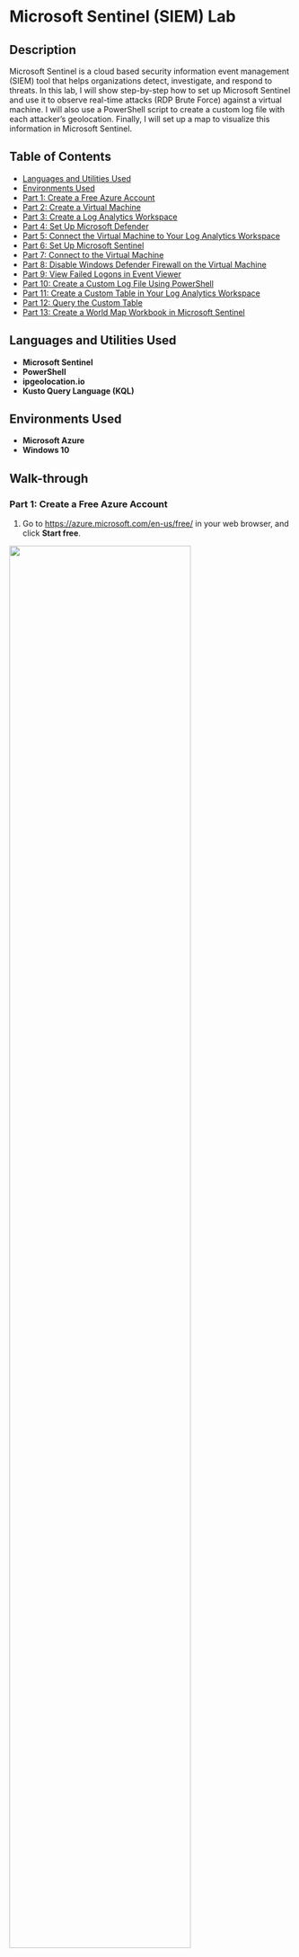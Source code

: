 # Microsoft Sentinel (SIEM) Lab

## Description

Microsoft Sentinel is a cloud based security information event management (SIEM) tool that helps organizations detect, investigate, and respond to threats. In this lab, I will show step-by-step how to set up Microsoft Sentinel and use it to observe real-time attacks (RDP Brute Force) against a virtual machine. I will also use a PowerShell script to create a custom log file with each attacker’s geolocation. Finally, I will set up a map to visualize this information in Microsoft Sentinel.

## Table of Contents

   * [Languages and Utilities Used](#Languages-and-Utilities-Used)
   * [Environments Used](#Environments-Used)
   * [Part 1: Create a Free Azure Account](#Part-1-Create-a-Free-Azure-Account)
   * [Part 2: Create a Virtual Machine](#Part-2-Create-a-Virtual-Machine)
   * [Part 3: Create a Log Analytics Workspace](#Part-3-Create-a-Log-Analytics-Workspace)
   * [Part 4: Set Up Microsoft Defender](#Part-4-Set-Up-Microsoft-Defender)
   * [Part 5: Connect the Virtual Machine to Your Log Analytics Workspace](#Part-5-Connect-the-Virtual-Machine-to-Your-Log-Analytics-Workspace)
   * [Part 6: Set Up Microsoft Sentinel](#Part-6-Set-Up-Microsoft-Sentinel)
   * [Part 7: Connect to the Virtual Machine](#Part-7-Connect-to-the-Virtual-Machine)
   * [Part 8: Disable Windows Defender Firewall on the Virtual Machine](#Part-8-Disable-Windows-Defender-Firewall-on-the-Virtual-Machine)
   * [Part 9: View Failed Logons in Event Viewer](#Part-9-View-Failed-Logons-in-Event-Viewer)
   * [Part 10: Create a Custom Log File Using PowerShell](#Part-10-Create-a-Custom-Log-File-Using-PowerShell)
   * [Part 11: Create a Custom Table in Your Log Analytics Workspace](#Part-11-Create-a-Custom-Table-in-Your-Log-Analytics-Workspace)
   * [Part 12: Query the Custom Table](#Part-12-Query-the-Custom-Table)
   * [Part 13: Create a World Map Workbook in Microsoft Sentinel](#Part-13-Create-a-World-Map-Workbook-in-Microsoft-Sentinel)

## Languages and Utilities Used

* **Microsoft Sentinel** 
* **PowerShell**
* **ipgeolocation.io**
* **Kusto Query Language (KQL)**

## Environments Used

* **Microsoft Azure**
* **Windows 10**

## Walk-through

### Part 1: Create a Free Azure Account

1. Go to https://azure.microsoft.com/en-us/free/ in your web browser, and click **Start free**.

<img src="https://github.com/emann615/ActiveDirectoryLab/assets/117882385/f1a499e8-ce41-466e-b728-50f7493173f0" height="80%" width="80%"/>
</br>
</br>

2. Create or sign in with a Microsoft account.

<img src="https://github.com/emann615/MicrosoftSentinelLab/assets/117882385/b1105114-239b-4fdf-bd78-828dc89b6bbe" height="80%" width="80%"/>
</br>
</br>

### Part 2: Create a Virtual Machine

1. Once you’re logged into Azure, type **Virtual machines** in the search box at the top of the page. Then select **Virtual machines** listed under **Services**.

<img src="https://github.com/emann615/ActiveDirectoryLab/assets/117882385/4cdd3648-6040-4995-a92c-40cd89f9db9f" height="80%" width="80%"/>
</br>
</br>

2. Click **Create**, and select **Azure virtual machine**.

<img src="https://github.com/emann615/ActiveDirectoryLab/assets/117882385/24a405ad-0c78-49c2-bf37-2a803505a633" height="80%" width="80%"/>
</br>
</br>

3. Next to **Resource group**, click **Create new**.

<img src="https://github.com/emann615/ActiveDirectoryLab/assets/117882385/21fc764d-611a-4d67-8a61-d060a6eb4471" height="80%" width="80%"/>
</br>
</br>

4. Name it **Honeypotlab**, and click **OK**.

<img src="https://github.com/emann615/ActiveDirectoryLab/assets/117882385/01cd5026-1e8b-4790-8365-c78de6906f6d" height="80%" width="80%"/>
</br>
</br>

5. Next to **Virtual machine name**, type in **honeypot-vm**.

<img src="https://github.com/emann615/ActiveDirectoryLab/assets/117882385/6bb604d8-18be-4250-b356-415f46c3e2b0" height="80%" width="80%"/>
</br>
</br>

6. Next to **Image**, select **Windows 10 Pro**.

<img src="https://github.com/emann615/ActiveDirectoryLab/assets/117882385/27607b0d-b76c-4ce0-8559-bb33fd35431e" height="80%" width="80%"/>
</br>
</br>

7. Next to **Size**, select **Standard_DS1 - vcpu, 3.5 GiB memory**.

<img src="https://github.com/emann615/ActiveDirectoryLab/assets/117882385/84b04b88-90bd-4c63-9529-4d219cb5c3fd" height="80%" width="80%"/>
</br>
</br>

8. Under **Administrator account**, type in a username and password you will use to log in to the virtual machine.

<img src="https://github.com/emann615/ActiveDirectoryLab/assets/117882385/2725c032-d947-4060-af6b-60e9c890d946" height="80%" width="80%"/>
</br>
</br>

9. Under **Licensing**, check the box next to **I confirm I have an eligible Windows 10/11 license with multi-tenant hosting rights**.

<img src="https://github.com/emann615/ActiveDirectoryLab/assets/117882385/5f8993ac-729c-4684-8140-f47b6a6672a1" height="80%" width="80%"/>
</br>
</br>

10. Click **Next** until you reach the **Networking** tab.

<img src="https://github.com/emann615/ActiveDirectoryLab/assets/117882385/4488ea9a-3c9a-4d2d-9feb-54f868b8db3e" height="80%" width="80%"/>
</br>
</br>

<img src="https://github.com/emann615/ActiveDirectoryLab/assets/117882385/a5008313-a0ac-4a8b-ba79-7b0db981b566" height="80%" width="80%"/>
</br>
</br>

11. Next to **NIC network security group**, select **Advanced**.

<img src="https://github.com/emann615/ActiveDirectoryLab/assets/117882385/5a8e1976-d54f-481f-bc4d-996de0fe74d2" height="80%" width="80%"/>
</br>
</br>

12. Next to **Configure network security group**, click **Create new**.

<img src="https://github.com/emann615/ActiveDirectoryLab/assets/117882385/b6e065ea-825a-4678-ba3f-56552cd303d1" height="80%" width="80%"/>
</br>
</br>

13. Under **Inbound rules**, click the three dots next to the default rule, and select **Remove**.

<img src="https://github.com/emann615/ActiveDirectoryLab/assets/117882385/ce9ceb9f-177c-4e7c-8f14-5ef1061fd2a9" height="80%" width="80%"/>
</br>
</br>

14. Click **+ Add an inbound rule**.

<img src="https://github.com/emann615/ActiveDirectoryLab/assets/117882385/391aef57-7f5f-4917-b7ef-d0130a62ebd1" height="80%" width="80%"/>
</br>
</br>

15. Under **Destination port ranges**, type "*" to select all ports.

<img src="https://github.com/emann615/ActiveDirectoryLab/assets/117882385/9e58942f-7df8-48e6-b510-b7cee68b927b" height="80%" width="80%"/>
</br>
</br>

16. Under **Priority**, type **100**.

<img src="https://github.com/emann615/ActiveDirectoryLab/assets/117882385/f8759cea-5d5a-4fe3-bc4d-5adda721865f" height="80%" width="80%"/>
</br>
</br>

17. Under **Name**, type **DANGER_ANY_IN**.

<img src="https://github.com/emann615/ActiveDirectoryLab/assets/117882385/7346abc4-2165-42b1-bf81-69c97f980ecd" height="80%" width="80%"/>
</br>
</br>

18. Click **Add**, and click **OK**. 

<img src="https://github.com/emann615/ActiveDirectoryLab/assets/117882385/ab5cb565-98af-458c-aba4-510f0f0d3202" height="80%" width="80%"/>
</br>
</br>

<img src="https://github.com/emann615/ActiveDirectoryLab/assets/117882385/fbce371a-44d2-43b9-a456-6d1d6b9c1149" height="80%" width="80%"/>
</br>
</br>

19. Click **Review + create**.

<img src="https://github.com/emann615/ActiveDirectoryLab/assets/117882385/e36ccdab-c5c9-4768-9a84-350cbf9d5280" height="80%" width="80%"/>
</br>
</br>

20. Click **Create**.

<img src="https://github.com/emann615/ActiveDirectoryLab/assets/117882385/94f6f255-6ecb-4090-b65c-4152ae4d64ce" height="80%" width="80%"/>
</br>
</br>

### Part 3: Create a Log Analytics Workspace

1. Type **log analytics** into the search box at the top of the page, and select **Log Analytics workspaces** listed under **Services**.

<img src="" height="80%" width="80%"/>
</br>
</br>

2. Click **Create log analytics workspace**.

<img src="" height="80%" width="80%"/>
</br>
</br>

3. Next to **Resource group**, select **Honeypotlab**.

<img src="" height="80%" width="80%"/>
</br>
</br>

4. Next to **Name**, type in **law-honeypot**.
   * I had to name it **law-honeypot4** because I did the lab multiple times.

<img src="" height="80%" width="80%"/>
</br>
</br>

5. Next to **Region**, select **West US 3**.

<img src="" height="80%" width="80%"/>
</br>
</br>

6. Click **Review + Create**.

<img src="" height="80%" width="80%"/>
</br>
</br>

7. Click **Create**.

<img src="" height="80%" width="80%"/>
</br>
</br>

### Part 4: Set Up Microsoft Defender

1. Type **defender** in the search box at the top of the page, and select **Microsoft Defender for Cloud** listed under **Services**.

<img src="https://github.com/emann615/ActiveDirectoryLab/assets/117882385/884d747d-a945-437f-baa5-871ff262276b" height="80%" width="80%"/>
</br>
</br>

2. From the left menu options, select **Environment settings**.

<img src="https://github.com/emann615/ActiveDirectoryLab/assets/117882385/82c5cbf5-462c-4984-8aa3-250fc7631f57" height="80%" width="80%"/>
</br>
</br>

3. Click the dropdown arrow next to **Azure subscription 1**, and select **law-honeypot**. 

<img src="https://github.com/emann615/ActiveDirectoryLab/assets/117882385/98e59133-2cd8-4992-b12b-e629c73f9aa9" height="80%" width="80%"/>
</br>
</br>

4. Under **Plan**, turn on **Foundation CSPM** and **Servers**. Then click **Save**.

<img src="https://github.com/emann615/ActiveDirectoryLab/assets/117882385/d49646c2-8720-45fa-bfab-8df848649bc6" height="80%" width="80%"/>
</br>
</br>

5. Select the **Data collection** tab.

<img src="https://github.com/emann615/ActiveDirectoryLab/assets/117882385/02f09da4-f44c-4f81-8fcb-495dbcf9e247" height="80%" width="80%"/>
</br>
</br>

6. Select **All Events**, and click **Save**.

<img src="https://github.com/emann615/ActiveDirectoryLab/assets/117882385/ff911a69-6f66-44dc-b27c-71093cf0a3f5" height="80%" width="80%"/>
</br>
</br>

### Part 5: Connect the Virtual Machine to Your Log Analytics Workspace

1. Type **log analytics** into the search box at the top of the page, and select **Log Analytics workspaces** listed under **Services**.

<img src="https://github.com/emann615/ActiveDirectoryLab/assets/117882385/697bab72-61b5-4e50-b7fe-b3c655633751" height="80%" width="80%"/>
</br>
</br>

2. Click **law-honeypot**.

<img src="https://github.com/emann615/ActiveDirectoryLab/assets/117882385/171e0175-1bbe-44c3-ad1e-84ff6442a4d5" height="80%" width="80%"/>
</br>
</br>

3. From the left menu options, select **Virtual machines**.

<img src="https://github.com/emann615/ActiveDirectoryLab/assets/117882385/d677a2dd-b9df-4099-935d-65a83466ca1a" height="80%" width="80%"/>
</br>
</br>

4. Click **honeypot-vm**.

<img src="https://github.com/emann615/ActiveDirectoryLab/assets/117882385/ca0b901b-ccb1-4ca8-8865-534ffdba62db" height="80%" width="80%"/>
</br>
</br>

5. Click **Connect**.

<img src="https://github.com/emann615/ActiveDirectoryLab/assets/117882385/fe246d32-0a9b-4ec8-95c6-0f92ce688f08" height="80%" width="80%"/>
</br>
</br>

### Part 6: Set Up Microsoft Sentinel

1. Open a new tab in your web browser.

<img src="https://github.com/emann615/ActiveDirectoryLab/assets/117882385/38b5cf19-12a9-480c-96db-bf986d0c8508" height="80%" width="80%"/>
</br>
</br>

2. Go to https://portal.azure.com/.

<img src="https://github.com/emann615/ActiveDirectoryLab/assets/117882385/91bd2b26-1589-4a54-b447-7b989625ad50" height="80%" width="80%"/>
</br>
</br>

3. Type **sentinel** in the search box at the top of the page, and select **Microsoft Sentinel** listed under **Services**.

<img src="https://github.com/emann615/ActiveDirectoryLab/assets/117882385/0602cbd0-b3aa-4582-bd83-d8eed9099e2b" height="80%" width="80%"/>
</br>
</br>

4. Click **Create Microsoft Sentinel**.

<img src="https://github.com/emann615/ActiveDirectoryLab/assets/117882385/53fd8490-4a57-44d5-a300-13de41f78219" height="80%" width="80%"/>
</br>
</br>

5. Under **Workspace**, select **law-honeypot**, and click **Add**.

<img src="https://github.com/emann615/ActiveDirectoryLab/assets/117882385/ddaeaaf8-5ea0-48eb-a80a-bfddc8ef2752" height="80%" width="80%"/>
</br>
</br>

### Part 7: Connect to the Virtual Machine

1. Click in the search box at the top of the page, and select **Virtual machines** listed under **Recent services**.

<img src="https://github.com/emann615/ActiveDirectoryLab/assets/117882385/2d66751d-8c2a-439e-a8fc-34bab3ee004b" height="80%" width="80%"/>
</br>
</br>

2. Click **honeypot-vm**.

<img src="https://github.com/emann615/ActiveDirectoryLab/assets/117882385/b34ba596-d4df-4700-9ca0-bac12935a18b" height="80%" width="80%"/>
</br>
</br>

3. Under **Public IP address**, copy the IP address of the virtual machine.

<img src="https://github.com/emann615/ActiveDirectoryLab/assets/117882385/82a4ee29-d626-4401-b603-2e0e19d41987" height="80%" width="80%"/>
</br>
</br>

4. Click the **Start**, and run **Remote Desktop Connection**.

<img src="https://github.com/emann615/ActiveDirectoryLab/assets/117882385/4e2043a5-8110-4a3a-a271-49a5188238b3" height="80%" width="80%"/>
</br>
</br>

5. Next to **Computer**, paste in the IP address of the virtual machine, and click **Connect**.

<img src="https://github.com/emann615/ActiveDirectoryLab/assets/117882385/1bf91e29-b062-4394-89c7-e9ed0906bfc4" height="80%" width="80%"/>
</br>
</br>

6. Click **More choices**, and select **Use a different account**.

<img src="https://github.com/emann615/ActiveDirectoryLab/assets/117882385/fcb74e4b-d880-4628-beb7-d0e8de1c4beb" height="80%" width="80%"/>
</br>
</br>

7. Type in the username and password you created for the virtual machine, and click **OK**.

<img src="https://github.com/emann615/ActiveDirectoryLab/assets/117882385/921fa5b8-a5a4-4fb2-818d-913618a4fb66" height="80%" width="80%"/>
</br>
</br>

8. Check the box next to **Don’t ask me again for connections to this computer**, and click **Yes**.

<img src="https://github.com/emann615/ActiveDirectoryLab/assets/117882385/5bebdfd0-46cc-4e8d-b865-7c9be28f0309" height="80%" width="80%"/>
</br>
</br>

9. On the **Choose privacy settings for your device** screen, set all options to **No**, and click **Accept**.

<img src="https://github.com/emann615/ActiveDirectoryLab/assets/117882385/53c95123-88a7-4af2-8c4e-4ec0d243b16b" height="80%" width="80%"/>
</br>
</br>

10. Click **Yes** when asked “Do you want to allow your PC to be discoverable by other PCs and devices on this network?”

<img src="https://github.com/emann615/ActiveDirectoryLab/assets/117882385/fa8a919e-0faa-4001-a6d1-c034e34a0373" height="80%" width="80%"/>
</br>
</br>

### Part 8: Disable Windows Defender Firewall on the Virtual Machine

1. Click **Start** on your physical computer, and run **Command Prompt**.

<img src="https://github.com/emann615/ActiveDirectoryLab/assets/117882385/ad66a460-bd66-4fc1-8eb4-b7d84f7c30a8" height="80%" width="80%"/>
</br>
</br>

2. Enter the the following command:
  ```
  ping <virtual machine IP address> -t
  ```
  * The ping request will time out because Windows Defender Firewall is blocking connections between your physical computer and the virtual machine.

<img src="https://github.com/emann615/ActiveDirectoryLab/assets/117882385/9b209935-eb9d-4ec2-98b0-4d9967a2fb6c" height="80%" width="80%"/>
</br>
</br>

3. Go back to the virtual machine, click **Start**, and open **Windows Defender Firewall**.
   * Type **wf.msc** to go directly to the advanced settings.

<img src="https://github.com/emann615/ActiveDirectoryLab/assets/117882385/8b30b485-a2c7-45c8-a4b9-55fcbd626b4c" height="80%" width="80%"/>
</br>
</br>

4. Click **Windows Defender Firewall Properties**.

<img src="https://github.com/emann615/ActiveDirectoryLab/assets/117882385/ca1d171f-ca9b-4f7f-a056-64868086c163" height="80%" width="80%"/>
</br>
</br>

5. Go through the **Domain Profile**, **Private Profile**, and **Public Profile** tabs, and set the **Firewall state** to **Off**.

<img src="https://github.com/emann615/ActiveDirectoryLab/assets/117882385/d0f8a7cb-e851-4dc1-8059-2e8de82b4eb5" height="80%" width="80%"/>
</br>
</br>

6. Click **Apply** and **OK**. 

<img src="https://github.com/emann615/ActiveDirectoryLab/assets/117882385/b844f91f-6c2e-4ac5-98bc-ea32c8213092" height="80%" width="80%"/>
</br>
</br>

7. Go back to **Command Prompt** on your physical computer.
   * The ping request should now be receiving replies back from the virtual machine.

<img src="https://github.com/emann615/ActiveDirectoryLab/assets/117882385/f2c1ebf8-8208-41bb-8e0b-24319990606f" height="80%" width="80%"/>
</br>
</br>

8. Click **Close** to exit **Command Prompt**.

<img src="https://github.com/emann615/ActiveDirectoryLab/assets/117882385/3c671016-2735-4911-bdd8-7e33706b98c1" height="80%" width="80%"/>
</br>
</br>

### Part 9: View Failed Logons in Event Viewer

1. Go back to the virtual machine, click **Start**, and open **Event Viewer**.

<img src="https://github.com/emann615/ActiveDirectoryLab/assets/117882385/519156a5-7a45-4e9e-bd60-eb151701c8f0" height="80%" width="80%"/>
</br>
</br>

2. Click the dropdown arrow next to **Windows Logs**, and select **Security**.

<img src="https://github.com/emann615/ActiveDirectoryLab/assets/117882385/55d3b04d-993c-4648-9dcb-77b1461fed1f" height="80%" width="80%"/>
</br>
</br>

3. Click **Start** on your physical computer, and open **Remote Desktop Connection**.

<img src="https://github.com/emann615/ActiveDirectoryLab/assets/117882385/d2d810a7-f11e-4fc5-a347-350ee71dc1ce" height="80%" width="80%"/>
</br>
</br>

4. Try to log in using a fake username and password.
   * You will see a message that says “Your credentials did not work”.

<img src="https://github.com/emann615/ActiveDirectoryLab/assets/117882385/1809450d-82a9-4e4a-a723-afdc51d4c8c9" height="80%" width="80%"/>
</br>
</br>

5. Go back to the virtual machine, right click inside **Event Viewer**, and click **Refresh**.

<img src="https://github.com/emann615/ActiveDirectoryLab/assets/117882385/09844c65-62e0-4541-b6a6-e94af99d850a" height="80%" width="80%"/>
</br>
</br>

6. Find the entry with **EventID 4625**, and double click it to view the **Event Properties**.
   * This window will show you different information about the security event, such as the account name that was used, the failure reason, and the source network address.

<img src="https://github.com/emann615/ActiveDirectoryLab/assets/117882385/eb155f68-88a0-4fa1-a987-e4ad2657a942" height="80%" width="80%"/>
</br>
</br>

<img src="https://github.com/emann615/ActiveDirectoryLab/assets/117882385/fb861163-a49a-42d5-8d35-6f15ffe735bd" height="80%" width="80%"/>
</br>
</br>

### Part 10: Create a Custom Log File Using PowerShell

1. Click **Start** on the virtual machine, and open **Windows PowerShell ISE**.

<img src="https://github.com/emann615/ActiveDirectoryLab/assets/117882385/7c99748c-f5e9-4363-aad0-4baf0f86ec51" height="80%" width="80%"/>
</br>
</br>

2. Click **New Script**.

<img src="https://github.com/emann615/ActiveDirectoryLab/assets/117882385/d48ad6c3-e37f-4b39-affa-7a29d3c9dc4c" height="80%" width="80%"/>
</br>
</br>

3. Open **Microsoft Edge**, and go to the PowerShell script using the following link: https://github.com/emann615/Sentinel-Lab/blob/main/Custom_Security_Log_Exporter.ps1

4. Copy the script, and paste it into **PowerShell**.

<img src="https://github.com/emann615/ActiveDirectoryLab/assets/117882385/1a740172-d793-45e4-ae81-bab3b450f525" height="80%" width="80%"/>
</br>
</br>

5. Go to the following link in **Microsoft Edge**: https://ipgeolocation.io/

<img src="https://github.com/emann615/ActiveDirectoryLab/assets/117882385/0b151704-9de8-4c07-8744-7e9d7d86fa4d" height="80%" width="80%"/>
</br>
</br>

6. Click **Get Free API Access**.

<img src="https://github.com/emann615/ActiveDirectoryLab/assets/117882385/e8d6aa77-bafd-47d4-a8ce-50de57b1b28f" height="80%" width="80%"/>
</br>
</br>

7. Fill out the name, email, and password information, and click **Sign Up**.
   * You can also sign up using a Google or GitHub account.

<img src="https://github.com/emann615/ActiveDirectoryLab/assets/117882385/76b77049-3d21-4dd7-90a6-849bf515c396" height="80%" width="80%"/>
</br>
</br>

<img src="https://github.com/emann615/ActiveDirectoryLab/assets/117882385/6de4dab0-96ed-47a7-be2a-0b32a192d9bd" height="80%" width="80%"/>
</br>
</br>

8. Once you are logged in, copy the API key.

9. Paste the API key into the Powershell script next to **$API_KEY**.

<img src="https://github.com/emann615/ActiveDirectoryLab/assets/117882385/9133d076-30ec-41cb-a3ec-7c93c513fd4a" height="80%" width="80%"/>
</br>
</br>

10. Save the PowerShell script under the name **Log_Exporter**.

<img src="https://github.com/emann615/ActiveDirectoryLab/assets/117882385/0d3b8679-b8cf-4010-b7b6-f3b0d75edb0d" height="80%" width="80%"/>
</br>
</br>

11. Click **Run Script**.
    * The script will take failed RDP events from Windows Event Viewer and use the API key to find the geolocation. Then it will output that information into a file named **failed_rdp.log**.

<img src="https://github.com/emann615/ActiveDirectoryLab/assets/117882385/5809ab63-5c42-4e0c-9898-a28ad13069aa" height="80%" width="80%"/>
</br>
</br>

12. Perform some more failed logons to see them added to the list.
    * You can find the failed_rdp.log file by opening **File Explorer** and pasting in the following directory path: **C:\ProgramData**
      * **File format:** latitude, longitude, destination, username, source, state, country, label, datetime

<img src="https://github.com/emann615/ActiveDirectoryLab/assets/117882385/109a1af1-b061-4f50-9dfe-79fe7639d210" height="80%" width="80%"/>
</br>
</br>

### Part 11: Create a Custom Table in Your Log Analytics Workspace

1. Open the **failed_rdp.log** file, and copy all the information.

<img src="https://github.com/emann615/ActiveDirectoryLab/assets/117882385/0742fc50-3102-40be-a6dd-46f1bee426d1" height="80%" width="80%"/>
</br>
</br>

<img src="https://github.com/emann615/ActiveDirectoryLab/assets/117882385/2e86f678-0ce6-430d-81cc-99e8742f4bec" height="80%" width="80%"/>
</br>
</br>

2. Go back to your physical computer, and create a new text document using **Notepad**.

3. Paste the information from the **failed_rdp.log** file into the Notepad text document.

<img src="https://github.com/emann615/ActiveDirectoryLab/assets/117882385/6b4a9868-60d1-4727-af1d-f642d0da6931" height="80%" width="80%"/>
</br>
</br>

4. Save the file to the **Desktop** folder of your physical computer under the name **failed_rdp**.

<img src="https://github.com/emann615/ActiveDirectoryLab/assets/117882385/1892d93d-8540-4df8-bdaf-2fab58a32aea" height="80%" width="80%"/>
</br>
</br>

5. Go back to the log analytics workspace you created in Microsoft Azure named **law-honeypot**.

<img src="https://github.com/emann615/ActiveDirectoryLab/assets/117882385/e548c7bf-93b6-4f55-99df-8f5c8e685a38" height="80%" width="80%"/>
</br>
</br>

6. Select **Tables** from the left menu options.

<img src="https://github.com/emann615/ActiveDirectoryLab/assets/117882385/32c16676-508f-4a65-bf77-e4bbd726cb4d" height="80%" width="80%"/>
</br>
</br>

7. Click **Create**, and select **New custom log (MMA-based)**.

<img src="https://github.com/emann615/ActiveDirectoryLab/assets/117882385/0c5eb1cb-3ad4-4d46-9159-42b550fce742" height="80%" width="80%"/>
</br>
</br>

8. Next to **Select a sample log**, click **Select a file**.

<img src="https://github.com/emann615/ActiveDirectoryLab/assets/117882385/2c773d5b-df10-4dd6-b6a8-3622a99170fb" height="80%" width="80%"/>
</br>
</br>

9. Select the **failed_rdp** file you saved to the **Desktop** folder, and click **Open**.  

<img src="https://github.com/emann615/ActiveDirectoryLab/assets/117882385/dedbd2ec-327a-441a-8195-67eae886e209" height="80%" width="80%"/>
</br>
</br>

10. Click **Next**.

<img src="https://github.com/emann615/ActiveDirectoryLab/assets/117882385/601334c7-d1b1-411a-a4d5-f4ef4a36a383" height="80%" width="80%"/>
</br>
</br>

11. Make sure the information under **Records** looks correct. Then click **Next**.

<img src="https://github.com/emann615/ActiveDirectoryLab/assets/117882385/a7942b38-bb93-4d22-a7c4-5d59e77321f1" height="80%" width="80%"/>
</br>
</br>

12. Under **Type**, select **Windows**.

<img src="https://github.com/emann615/ActiveDirectoryLab/assets/117882385/45de51e9-6d56-4caf-845e-d826412c0340" height="80%" width="80%"/>
</br>
</br>

13. Under **Path**, type in the path to the **failed_rdp.log** file on the virtual machine. Then click **Next**.
    * Path: **C:\ProgramData\failed_rdp.log**

<img src="https://github.com/emann615/ActiveDirectoryLab/assets/117882385/ae397902-d2f9-4253-b6b9-1acfbd29e172" height="80%" width="80%"/>
</br>
</br>

14. In the box next to **Custom log name**, type **FAILED_RDP_WITH_GEO**. Then click **Next**.

<img src="https://github.com/emann615/ActiveDirectoryLab/assets/117882385/7b0ea1db-0616-4181-89ce-e378b1429b66" height="80%" width="80%"/>
</br>
</br>

15. Click **Create** to create the custom table.

<img src="https://github.com/emann615/ActiveDirectoryLab/assets/117882385/bacfc6bd-2c9c-490a-b673-94533f8ee49d" height="80%" width="80%"/>
</br>
</br>

### Part 12: Query the Custom Table

1. Select **Logs** from the left menu options.

<img src="https://github.com/emann615/ActiveDirectoryLab/assets/117882385/8cde1055-22f0-45e5-9e29-939c9b8a447b" height="80%" width="80%"/>
</br>
</br>

2. Exit the **Queries window**.

<img src="https://github.com/emann615/ActiveDirectoryLab/assets/117882385/366cf456-b8e7-4b45-a245-d61c3dd4ee73" height="80%" width="80%"/>
</br>
</br>

3. Type in **FAILED_RDP_WITH_GEO_CL**, and click **Run**.
   * If no results are found, you may need to wait 15-20 minutes. Then try to run the query again.

<img src="https://github.com/emann615/ActiveDirectoryLab/assets/117882385/2261c0f7-5fac-41b9-a4b5-8af240c6cccf" height="80%" width="80%"/>
</br>
</br>

<img src="https://github.com/emann615/ActiveDirectoryLab/assets/117882385/9e379d02-f5c6-4661-8e0e-45b36e9c3f4b" height="80%" width="80%"/>
</br>
</br>

4. Once the query starts receiving information, view the items listed under **Results**.

<img src="https://github.com/emann615/ActiveDirectoryLab/assets/117882385/ce6468c5-b857-4026-9067-cdf307afe4bf" height="80%" width="80%"/>
</br>
</br>

5. Check the **RawData** column to make sure it has all the information that is being collected in the failed_rdp.log file on your virtual machine.

<img src="https://github.com/emann615/ActiveDirectoryLab/assets/117882385/47472fab-1389-4a5e-b7de-a1319ad15877" height="80%" width="80%"/>
</br>
</br>

6. You can perform some more failed logons, and run the query again to see that the new logs are added to the results.

<img src="https://github.com/emann615/ActiveDirectoryLab/assets/117882385/1bdee649-e660-4136-8166-915aee0ec644" height="80%" width="80%"/>
</br>
</br>

<img src="https://github.com/emann615/ActiveDirectoryLab/assets/117882385/16bfe519-f5be-4d99-8dc4-4ec6ed3392a2" height="80%" width="80%"/>
</br>
</br>

### Part 13: Create a World Map Workbook in Microsoft Sentinel

1. Click the search box at the top of the page, and select **Microsoft Sentinel** listed under **Recent services**.

<img src="https://github.com/emann615/ActiveDirectoryLab/assets/117882385/91487318-75ef-40b6-a3a4-3ef2d8f081f4" height="80%" width="80%"/>
</br>
</br>

2. A pop up will appear that says “Your unsaved edits will be discarded”. Click **OK**.

<img src="https://github.com/emann615/ActiveDirectoryLab/assets/117882385/f28bfc9c-fd6e-4ddb-9f23-0aea7bd982fd" height="80%" width="80%"/>
</br>
</br>

3. Click **law-honeypot**.
   * If you click the toggle next to **New overview**, you can switch between the old overview layout and the new overview layout.

<img src="https://github.com/emann615/ActiveDirectoryLab/assets/117882385/4d0ef6b3-6b6e-4b63-a7ce-3d70adbb669f" height="80%" width="80%"/>
</br>
</br>

<img src="https://github.com/emann615/ActiveDirectoryLab/assets/117882385/c5e0648b-7b58-4543-bbb5-9b13a7f238b0" height="80%" width="80%"/>
</br>
</br>

<img src="https://github.com/emann615/ActiveDirectoryLab/assets/117882385/954619b5-7733-4b81-83f2-470ae8b472ae" height="80%" width="80%"/>
</br>
</br>

4. Select **Workbooks** from the left menu options.

<img src="https://github.com/emann615/ActiveDirectoryLab/assets/117882385/dc059283-5a00-453d-8d64-f1d38d472ea5" height="80%" width="80%"/>
</br>
</br>

5. Click **Add workbook**.

<img src="https://github.com/emann615/ActiveDirectoryLab/assets/117882385/b977a591-6c09-4385-8e0b-708859d4ece5" height="80%" width="80%"/>
</br>
</br>

6. Click **Edit**.

<img src="https://github.com/emann615/ActiveDirectoryLab/assets/117882385/3c9e214d-d960-4ace-a422-dfa9b08778d0" height="80%" width="80%"/>
</br>
</br>

7. Delete the default queries by clicking the three dots next to **Edit** on the right side, and selecting **Remove**.

<img src="https://github.com/emann615/ActiveDirectoryLab/assets/117882385/05c62180-9e17-41a9-bc5d-d530b75fbf87" height="80%" width="80%"/>
</br>
</br>

8. In the pop up that asks “Remove query?” click **Yes**.

<img src="https://github.com/emann615/ActiveDirectoryLab/assets/117882385/33de3740-f5a9-482f-9ce4-e5dcce0d629b" height="80%" width="80%"/>
</br>
</br>

9. Repeat **steps 7-8** to remove the second default query.

<img src="https://github.com/emann615/ActiveDirectoryLab/assets/117882385/deecbcea-4cd2-472d-915d-a7c59adafa11" height="80%" width="80%"/>
</br>
</br>

<img src="https://github.com/emann615/ActiveDirectoryLab/assets/117882385/bb913600-90f9-4a92-94ea-440a82a1ce3a" height="80%" width="80%"/>
</br>
</br>

10. Click **Add**, and select **Add query**.

<img src="https://github.com/emann615/ActiveDirectoryLab/assets/117882385/4cceda36-ccc8-4ae6-80a8-ee8eee810b90" height="80%" width="80%"/>
</br>
</br>

11. Copy and paste the following query:
```
FAILED_RDP_WITH_GEO_CL
| extend CSVFields  = split(RawData, ',')
| extend Latitude = tostring(CSVFields[0])
| extend Longitude = tostring(CSVFields[1]) 
| extend Destination = tostring(CSVFields[2]) 
| extend Username = tostring(CSVFields[3])
| extend Source = tostring(CSVFields[4])
| extend State = tostring(CSVFields[5])
| extend Country = tostring(CSVFields[6])
| extend Label = tostring(CSVFields[7])
| extend DateTime = todatetime(CSVFields[8])
| summarize event_count=count() by tostring(CSVFields[4]), tostring(CSVFields[0]), tostring(CSVFields[1]), tostring(CSVFields[6]), tostring(CSVFields[7]), tostring(CSVFields[2])
| where CSVFields_2 != "samplehost"
| where CSVFields_4 != ""
```

<img src="https://github.com/emann615/ActiveDirectoryLab/assets/117882385/56ac910d-f59e-411f-aafe-7bbe4bf830c1" height="80%" width="80%"/>
</br>
</br>

<img src="https://github.com/emann615/ActiveDirectoryLab/assets/117882385/b5428458-31e0-4010-b60f-ec6de9c2dfea" height="80%" width="80%"/>
</br>
</br>

<img src="https://github.com/emann615/ActiveDirectoryLab/assets/117882385/f755ce23-416a-49f8-9cc1-4e078fc9151d" height="80%" width="80%"/>
</br>
</br>

12. Click **Run Query**.

<img src="https://github.com/emann615/ActiveDirectoryLab/assets/117882385/79a6b2bb-8312-4c34-be9e-513d870e6d42" height="80%" width="80%"/>
</br>
</br>

13. Under **Visualization**, click the dropdown arrow, and select **Map**.

<img src="https://github.com/emann615/ActiveDirectoryLab/assets/117882385/22a2518e-db7f-465b-8cfa-b2de1b539de3" height="80%" width="80%"/>
</br>
</br>

14. Add the following settings:
    * **Location info using:** Latitude/Longitude
    * **Latitude:** CSVFields_0
    * **Longitude:** CSVFields_1
    * **Size by:** event_count
    * **Metric Label:** CSVFields_7
    * **Metric Value:** event_count

<img src="https://github.com/emann615/ActiveDirectoryLab/assets/117882385/3f18fa26-adef-47dc-9abf-6d32d77ad8d1" height="80%" width="80%"/>
</br>
</br>

<img src="https://github.com/emann615/ActiveDirectoryLab/assets/117882385/af2247ad-f55c-45b7-9474-1418609ff854" height="80%" width="80%"/>
</br>
</br>

15. Click **Apply**. Then click **Save and Close** to save the map settings.

<img src="https://github.com/emann615/ActiveDirectoryLab/assets/117882385/b2646138-d1b7-46da-a7a5-baacfe84fa3f" height="80%" width="80%"/>
</br>
</br>

16. Click **Save** to save the query.

<img src="https://github.com/emann615/ActiveDirectoryLab/assets/117882385/ea8af3e8-118b-4ad6-ada6-782e78580e51" height="80%" width="80%"/>
</br>
</br>

17. Under **Title**, type **Failed RDP World Map**.

18. Under **Resource group**, select **Honeypotlab**.

19. Under **Location**, select **(US) West US 3**.

20. Click **Apply**.

<img src="https://github.com/emann615/ActiveDirectoryLab/assets/117882385/6c8198bc-1cfe-4e7d-9743-44f73cfbdab6" height="80%" width="80%"/>
</br>
</br>

21. Click **Auto refresh**, and select **5 minutes**. Then click **Apply**.

<img src="https://github.com/emann615/ActiveDirectoryLab/assets/117882385/254ba068-c9d4-45fa-a4d0-e058db587c31" height="80%" width="80%"/>
</br>
</br>

22. Check this map throughout the day to see the number of failed RDP attempts and where they are coming from.
